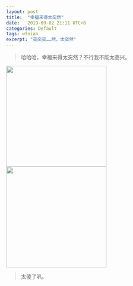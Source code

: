 ```yaml
---
layout: post
title:  "幸福来得太突然"
date:   2019-09-02 21:11 UTC+8
categories: Default
tags: wfnian
excerpt: "突突突……然，太突然"
---
```




> 哈哈哈，幸福来得太突然？不行我不能太高兴。

<img src="https://puui.qpic.cn/fans_admin/0/3_142409441_1567393492544/0" width="270">  

<img src="https://puui.qpic.cn/fans_admin/0/3_142409441_1567393589105/0" width="270">  

> 太傻了叭。

